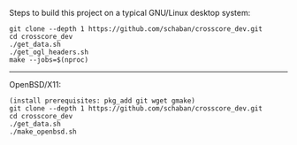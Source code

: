 Steps to build this project on a typical GNU/Linux desktop system:
```
git clone --depth 1 https://github.com/schaban/crosscore_dev.git
cd crosscore_dev
./get_data.sh
./get_ogl_headers.sh
make --jobs=$(nproc)
```

***

OpenBSD/X11:
```
(install prerequisites: pkg_add git wget gmake)
git clone --depth 1 https://github.com/schaban/crosscore_dev.git
cd crosscore_dev
./get_data.sh
./make_openbsd.sh
```
